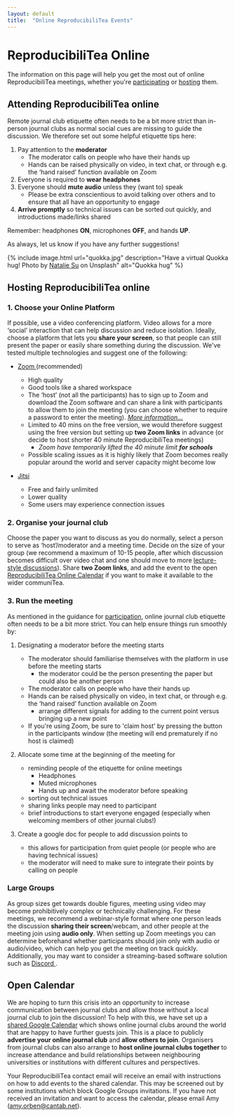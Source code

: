 ```yaml
---
layout: default
title:  "Online ReproducibiliTea Events"
---
```


# ReproducibiliTea Online

The information on this page will help you get the most out of online ReproducibiliTea meetings, whether you're [participating](#-attending-reproducibilitea-online) or [hosting](#-hosting-reproducibilitea-online) them.

## [<i class="fas fa-long-arrow-alt-up"></i>](#reproducibilitea-online) Attending ReproducibiliTea online

Remote journal club etiquette often needs to be a bit more strict than in-person journal clubs as normal social cues are missing to guide the discussion. We therefore set out some helpful etiquette tips here:

1. Pay attention to the **moderator**
    - The moderator calls on people who have their hands up 
    - Hands can be raised physically on video, in text chat, or through e.g. the ‘hand raised’ function available on Zoom
2. Everyone is required to **wear headphones**
3. Everyone should **mute audio** unless they (want to) speak
    - Please be extra conscientious to avoid talking over others and to ensure that all have an opportunity to engage
4. **Arrive promptly** so technical issues can be sorted out quickly, and introductions made/links shared

Remember: headphones **ON**, microphones **OFF**, and hands **UP**.

As always, let us know if you have any further suggestions!

{% include image.html url="quokka.jpg" description="Have a virtual Quokka hug! Photo by <a href='https://unsplash.com/@capillasn?utm_source=unsplash&utm_medium=referral&utm_content=creditCopyText'>Natalie Su</a> on Unsplash" alt="Quokka hug" %}
     
## [<i class="fas fa-long-arrow-alt-up"></i>](#reproducibilitea-online) Hosting ReproducibiliTea online

### 1. Choose your Online Platform

If possible, use a video conferencing platform. Video allows for a more ‘social’ interaction that can help discussion and reduce isolation. Ideally, choose a platform that lets you **share your screen**, so that people can still present the paper or easily share something during the discussion. We've tested multiple technologies and suggest one of the following: 

- [Zoom <sup><i class="fas fa-external-link-square-alt"></i></sup>](https://zoom.us/) (recommended)
    - High quality
    - Good tools like a shared workspace
    - The ‘host’ (not all the participants) has to sign up to Zoom and download the Zoom software and can share a link with participants to allow them to join the meeting (you can choose whether to require a password to enter the meeting). *[More information...](https://support.zoom.us/hc/en-us/articles/201362033-Getting-Started-on-Windows-and-Mac)*
    - Limited to 40 mins on the free version, we would therefore suggest using the free version but setting up **two Zoom links** in advance (or decide to host shorter 40 minute ReproducibiliTea meetings)
        - <i class="fas fa-biohazard"></i> *Zoom have temporarily lifted the 40 minute limit **for schools***
    - Possible scaling issues as it is highly likely that Zoom becomes really popular around the world and server capacity might become low
    
- [Jitsi <sup><i class="fas fa-external-link-square-alt"></i></sup>](https://meet.jit.si/)
    - Free and fairly unlimited
    - Lower quality
    - Some users may experience connection issues
    
### 2. Organise your journal club

Choose the paper you want to discuss as you do normally, select a person to serve as ‘host’/moderator and a meeting time. Decide on the size of your group (we recommend a maximum of 10-15 people, after which discussion becomes difficult over video chat and one should move to more [lecture-style discussions](#large-groups)). Share **two Zoom links**, and add the event to the open [ReproducibiliTea Online Calendar](#-open-calendar) if you want to make it available to the wider communiTea.

### 3. Run the meeting

As mentioned in the guidance for [participation](#attending-reproducibilitea-online), online journal club etiquette often needs to be a bit more strict. You can help ensure things run smoothly by:

1. Designating a moderator before the meeting starts
    - The moderator should familiarise themselves with the platform in use before the meeting starts
        - the moderator could be the person presenting the paper but could also be another person
    - The moderator calls on people who have their hands up 
    - Hands can be raised physically on video, in text chat, or through e.g. the ‘hand raised’ function available on Zoom
        - arrange different signals for adding to the current point versus bringing up a new point
    - If you're using Zoom, be sure to 'claim host' by pressing the button in the participants window (the meeting will end prematurely if no host is claimed)

2. Allocate some time at the beginning of the meeting for 
    - reminding people of the etiquette for online meetings
        - Headphones
        - Muted microphones
        - Hands up and await the moderator before speaking
    - sorting out technical issues
    - sharing links people may need to participant
    - brief introductions to start everyone engaged (especially when welcoming members of other journal clubs!)
    
3. Create a google doc for people to add discussion points to
    - this allows for participation from quiet people (or people who are having technical issues) 
    - the moderator will need to make sure to integrate their points by calling on people
    
### Large Groups 

As group sizes get towards double figures, meeting using video may become prohibitively complex or technically challenging. For these meetings, we recommend a webinar-style format where one person leads the discussion **sharing their screen**/webcam, and other people at the meeting join using **audio only**. When setting up Zoom meetings you can determine beforehand whether participants should join only with audio or audio/video, which can help you get the meeting on track quickly. Additionally, you may want to consider a streaming-based software solution such as [Discord <sup><i class="fas fa-external-link-square-alt"></i></sup>](https://discordapp.com/).

## [<i class="fas fa-long-arrow-alt-up"></i>](#reproducibilitea-online) Open Calendar

We are hoping to turn this crisis into an opportunity to increase communication between journal clubs and allow those without a local journal club to join the discussion! To help with this, we have set up a [shared Google Calendar](/calendar/) which shows online journal clubs around the world that are happy to have further guests join. This is a place to publicly **advertise your online journal club** and **allow others to join**.  Organisers from journal clubs can also arrange to **host online journal clubs together** to increase attendance and build relationships between neighbouring universities or institutions with different cultures and perspectives. 

Your ReproducibiliTea contact email will receive an email with instructions on how to add events to the shared calendar. This may be screened out by some institutions which block Google Groups invitations. If you have not received an invitation and want to access the calendar, please email Amy (amy.orben@cantab.net).




